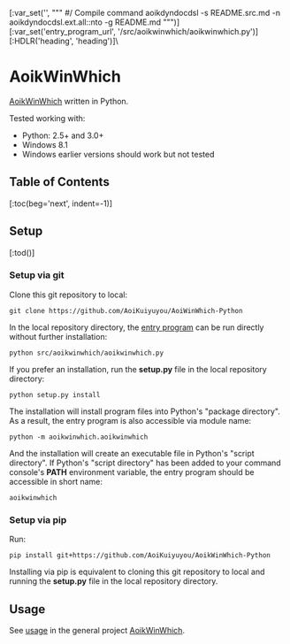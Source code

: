 [:var_set('', """
#/ Compile command
aoikdyndocdsl -s README.src.md -n aoikdyndocdsl.ext.all::nto -g README.md
""")]\
[:var_set('entry_program_url', '/src/aoikwinwhich/aoikwinwhich.py')]\
[:HDLR('heading', 'heading')]\
# AoikWinWhich
[AoikWinWhich](https://github.com/AoiKuiyuyou/AoikWinWhich) written in Python.

Tested working with:
- Python: 2.5+ and 3.0+
- Windows 8.1
- Windows earlier versions should work but not tested

## Table of Contents
[:toc(beg='next', indent=-1)]

## Setup
[:tod()]

### Setup via git
Clone this git repository to local:
```
git clone https://github.com/AoiKuiyuyou/AoiWinWhich-Python
```

In the local repository directory, the
[entry program]([:var('entry_program_url')]) can be run directly without further
installation:
```
python src/aoikwinwhich/aoikwinwhich.py
```

If you prefer an installation, run the **setup.py** file in the local repository
directory:
```
python setup.py install
```

The installation will install program files into Python's "package directory".
As a result, the entry program is also accessible via module name:
```
python -m aoikwinwhich.aoikwinwhich
```

And the installation will create an executable file in Python's
"script directory". If Python's "script directory" has been added to your
command console's **PATH** environment variable, the entry program should be
accessible in short name:
```
aoikwinwhich
```

### Setup via pip
Run:
```
pip install git+https://github.com/AoiKuiyuyou/AoikWinWhich-Python
```

Installing via pip is equivalent to cloning this git repository to local and
running the **setup.py** file in the local repository directory.

## Usage
See [usage](https://github.com/AoiKuiyuyou/AoikWinWhich#how-to-use) in the
general project [AoikWinWhich](https://github.com/AoiKuiyuyou/AoikWinWhich).
